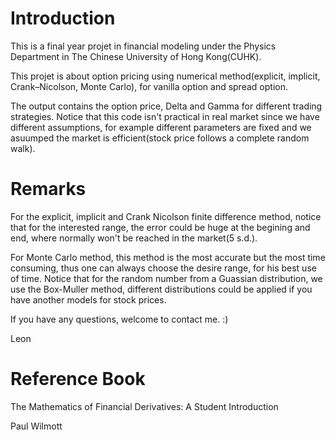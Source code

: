 # Introduction

This is a final year projet in financial modeling under the Physics Department in The Chinese University of Hong Kong(CUHK).

This projet is about option pricing using numerical method(explicit, implicit, Crank–Nicolson, Monte Carlo), for vanilla option and spread option.

The output contains the option price, Delta and Gamma for different trading strategies. Notice that this code isn't practical in real market since we have different assumptions, for example different parameters are fixed and we asuumped the market is efficient(stock price follows a complete random walk). 

# Remarks

For the explicit, implicit and Crank Nicolson finite difference method, notice that for the interested range, the error could be huge at the begining and end, where normally won't be reached in the market(5 s.d.).

For Monte Carlo method, this method is the most accurate but the most time consuming, thus one can always choose the desire range, for his best use of time. Notice that for the random number from a Guassian distribution, we use the Box-Muller method, different distributions could be applied if you have another models for stock prices.

If you have any questions, welcome to contact me. :)

Leon

# Reference Book
The Mathematics of Financial Derivatives: A Student Introduction

Paul Wilmott
